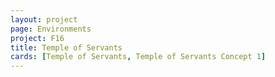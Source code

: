 ```yaml
---
layout: project
page: Environments
project: F16
title: Temple of Servants
cards: [Temple of Servants, Temple of Servants Concept 1]
---
```

